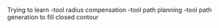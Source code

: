 Trying to learn 
-tool radius compensation
-tool path planning
-tool path generation to fill closed contour
